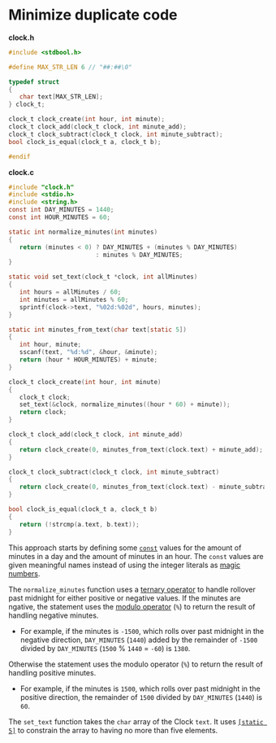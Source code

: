 # Minimize duplicate code

**clock.h**

```c
#include <stdbool.h>

#define MAX_STR_LEN 6 // "##:##\0"

typedef struct
{
   char text[MAX_STR_LEN];
} clock_t;

clock_t clock_create(int hour, int minute);
clock_t clock_add(clock_t clock, int minute_add);
clock_t clock_subtract(clock_t clock, int minute_subtract);
bool clock_is_equal(clock_t a, clock_t b);

#endif
```

**clock.c**

```c
#include "clock.h"
#include <stdio.h>
#include <string.h>
const int DAY_MINUTES = 1440;
const int HOUR_MINUTES = 60;

static int normalize_minutes(int minutes)
{
   return (minutes < 0) ? DAY_MINUTES + (minutes % DAY_MINUTES)
                        : minutes % DAY_MINUTES;
}

static void set_text(clock_t *clock, int allMinutes)
{
   int hours = allMinutes / 60;
   int minutes = allMinutes % 60;
   sprintf(clock->text, "%02d:%02d", hours, minutes);
}

static int minutes_from_text(char text[static 5])
{
   int hour, minute;
   sscanf(text, "%d:%d", &hour, &minute);
   return (hour * HOUR_MINUTES) + minute;
}

clock_t clock_create(int hour, int minute)
{
   clock_t clock;
   set_text(&clock, normalize_minutes((hour * 60) + minute));
   return clock;
}

clock_t clock_add(clock_t clock, int minute_add)
{
   return clock_create(0, minutes_from_text(clock.text) + minute_add);
}

clock_t clock_subtract(clock_t clock, int minute_subtract)
{
   return clock_create(0, minutes_from_text(clock.text) - minute_subtract);
}

bool clock_is_equal(clock_t a, clock_t b)
{
   return (!strcmp(a.text, b.text));
}
```

This approach starts by defining some [`const`][const] values for the amount of minutes in a day and the amount of minutes in an hour.
The `const` values are given meaningful names instead of using the integer literals as [magic numbers][magic-numbers].

The `normalize_minutes` function uses a [ternary operator][ternary] to handle rollover past midnight for either positive or negative values.
If the minutes are ngative, the statement uses the [modulo operator][modulo-operator] (`%`) to return the result of handling negative minutes.

- For example, if the minutes is `-1500`, which rolls over past midnight in the negative direction, `DAY_MINUTES` (`1440`) added by
the remainder of `-1500` divided by `DAY_MINUTES` (`1500` % `1440` = `-60`) is `1380`.

Otherwise the statement uses the modulo operator (`%`) to return the result of handling positive minutes.

- For example, if the minutes is `1500`, which rolls over past midnight in the positive direction, the remainder of `1500`
divided by `DAY_MINUTES` (`1440`)  is `60`.

The `set_text` function takes the `char` array of the Clock `text`.
It uses [`[static 5]`][static-5] to constrain the array to having no more than five elements.

[magic-numbers]: https://en.wikipedia.org/wiki/Magic_number_(programming)
[const]: [https://go.dev/tour/basics/15](https://www.geeksforgeeks.org/const-qualifier-in-c/)
[ternary]: https://www.geeksforgeeks.org/conditional-or-ternary-operator-in-c-c/
[modulo-operator]: https://www.geeksforgeeks.org/modulo-operator-in-c-cpp-with-examples/
[static-5]: https://stackoverflow.com/questions/3430315/what-is-the-purpose-of-static-keyword-in-array-parameter-of-function-like-char
[DRY]: https://en.wikipedia.org/wiki/Don%27t_repeat_yourself
[immutability-benefits]: https://hackernoon.com/5-benefits-of-immutable-objects-worth-considering-for-your-next-project-f98e7e85b6ac
